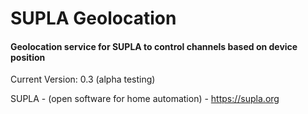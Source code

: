 # SUPLA Geolocation

#### Geolocation service for SUPLA to control channels based on device position

Current Version: 0.3 (alpha testing)

SUPLA - (open software for home automation) - https://supla.org
